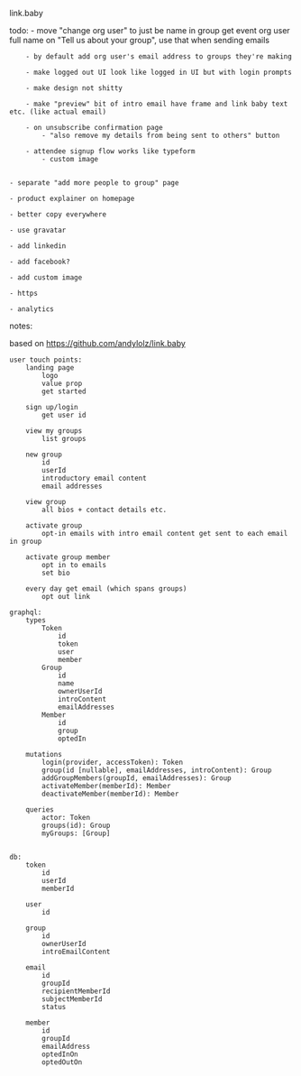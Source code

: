 link.baby

todo:
		- move "change org user" to just be name in group
			get event org user full name on "Tell us about your group", use that when sending emails

		- by default add org user's email address to groups they're making

		- make logged out UI look like logged in UI but with login prompts

		- make design not shitty

		- make "preview" bit of intro email have frame and link baby text etc. (like actual email)

		- on unsubscribe confirmation page
			- "also remove my details from being sent to others" button

		- attendee signup flow works like typeform
			- custom image


	- separate "add more people to group" page

	- product explainer on homepage

	- better copy everywhere

	- use gravatar

	- add linkedin

	- add facebook?

	- add custom image

	- https

	- analytics

notes:

based on https://github.com/andylolz/link.baby

	user touch points:
		landing page
			logo
			value prop
			get started

		sign up/login
			get user id

		view my groups
			list groups

		new group
			id
			userId
			introductory email content
			email addresses

		view group
			all bios + contact details etc.

		activate group
			opt-in emails with intro email content get sent to each email in group

		activate group member
			opt in to emails
			set bio

		every day get email (which spans groups)
			opt out link

	graphql:
		types
			Token
				id
				token
				user
				member
			Group
				id
				name
				ownerUserId
				introContent
				emailAddresses
			Member
				id
				group
				optedIn

		mutations
			login(provider, accessToken): Token
			group(id [nullable], emailAddresses, introContent): Group
			addGroupMembers(groupId, emailAddresses): Group
			activateMember(memberId): Member
			deactivateMember(memberId): Member

		queries
			actor: Token
			groups(id): Group
			myGroups: [Group]


	db:
		token
			id
			userId
			memberId

		user
			id

		group
			id
			ownerUserId
			introEmailContent

		email
			id
			groupId
			recipientMemberId
			subjectMemberId
			status

		member
			id
			groupId
			emailAddress
			optedInOn
			optedOutOn


